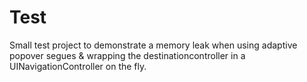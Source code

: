 # Test

Small test project to demonstrate a memory leak when using adaptive popover segues & wrapping the destinationcontroller in a UINavigationController on the fly.
